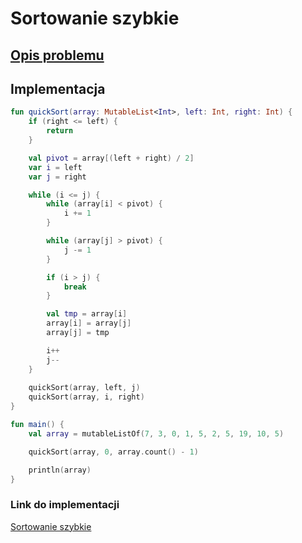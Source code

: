 # Sortowanie szybkie

## [Opis problemu](../../../../algorithms/sorting/quick-sort.md)


## Implementacja

```kotlin
fun quickSort(array: MutableList<Int>, left: Int, right: Int) {
    if (right <= left) {
        return
    }

    val pivot = array[(left + right) / 2]
    var i = left
    var j = right

    while (i <= j) {
        while (array[i] < pivot) {
            i += 1
        }

        while (array[j] > pivot) {
            j -= 1
        }

        if (i > j) {
            break
        } 

        val tmp = array[i]
        array[i] = array[j]
        array[j] = tmp

        i++
        j--
    }
    
    quickSort(array, left, j)
    quickSort(array, i, right)
}

fun main() {
    val array = mutableListOf(7, 3, 0, 1, 5, 2, 5, 19, 10, 5)

    quickSort(array, 0, array.count() - 1)

    println(array)
}
```

### Link do implementacji

[Sortowanie szybkie](https://ideone.com/vwYIuK)